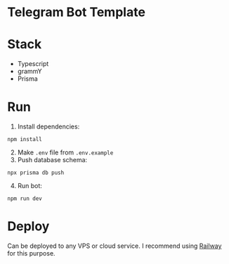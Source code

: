 # Telegram Bot Template

# Stack
- Typescript
- grammY
- Prisma

# Run
1. Install dependencies:
```
npm install
```
2. Make `.env` file from `.env.example`
3. Push database schema:
```
npx prisma db push
```
4. Run bot:
```
npm run dev
```

# Deploy
Can be deployed to any VPS or cloud service. I recommend using [Railway](https://railway.app/) for this purpose.